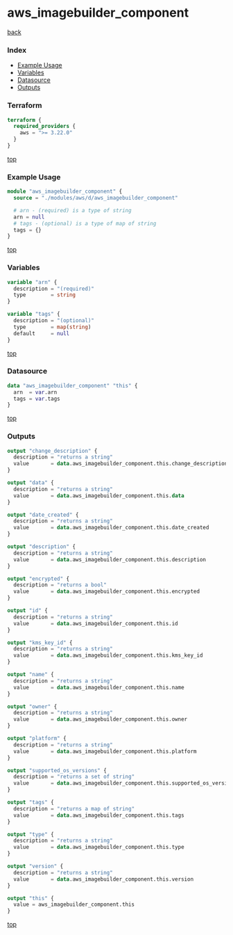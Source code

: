# aws_imagebuilder_component

[back](../aws.md)

### Index

- [Example Usage](#example-usage)
- [Variables](#variables)
- [Datasource](#datasource)
- [Outputs](#outputs)

### Terraform

```terraform
terraform {
  required_providers {
    aws = ">= 3.22.0"
  }
}
```

[top](#index)

### Example Usage

```terraform
module "aws_imagebuilder_component" {
  source = "./modules/aws/d/aws_imagebuilder_component"

  # arn - (required) is a type of string
  arn = null
  # tags - (optional) is a type of map of string
  tags = {}
}
```

[top](#index)

### Variables

```terraform
variable "arn" {
  description = "(required)"
  type        = string
}

variable "tags" {
  description = "(optional)"
  type        = map(string)
  default     = null
}
```

[top](#index)

### Datasource

```terraform
data "aws_imagebuilder_component" "this" {
  arn  = var.arn
  tags = var.tags
}
```

[top](#index)

### Outputs

```terraform
output "change_description" {
  description = "returns a string"
  value       = data.aws_imagebuilder_component.this.change_description
}

output "data" {
  description = "returns a string"
  value       = data.aws_imagebuilder_component.this.data
}

output "date_created" {
  description = "returns a string"
  value       = data.aws_imagebuilder_component.this.date_created
}

output "description" {
  description = "returns a string"
  value       = data.aws_imagebuilder_component.this.description
}

output "encrypted" {
  description = "returns a bool"
  value       = data.aws_imagebuilder_component.this.encrypted
}

output "id" {
  description = "returns a string"
  value       = data.aws_imagebuilder_component.this.id
}

output "kms_key_id" {
  description = "returns a string"
  value       = data.aws_imagebuilder_component.this.kms_key_id
}

output "name" {
  description = "returns a string"
  value       = data.aws_imagebuilder_component.this.name
}

output "owner" {
  description = "returns a string"
  value       = data.aws_imagebuilder_component.this.owner
}

output "platform" {
  description = "returns a string"
  value       = data.aws_imagebuilder_component.this.platform
}

output "supported_os_versions" {
  description = "returns a set of string"
  value       = data.aws_imagebuilder_component.this.supported_os_versions
}

output "tags" {
  description = "returns a map of string"
  value       = data.aws_imagebuilder_component.this.tags
}

output "type" {
  description = "returns a string"
  value       = data.aws_imagebuilder_component.this.type
}

output "version" {
  description = "returns a string"
  value       = data.aws_imagebuilder_component.this.version
}

output "this" {
  value = aws_imagebuilder_component.this
}
```

[top](#index)